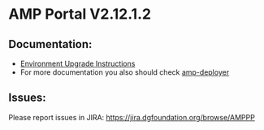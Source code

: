 
# AMP Portal V2.12.1.2

## Documentation:

* [Environment Upgrade Instructions](docs/environment-upgrade.md)
* For more documentation you also should check [amp-deployer](https://github.com/devgateway/amp-deployer)

## Issues:
Please report issues in JIRA: https://jira.dgfoundation.org/browse/AMPPP
